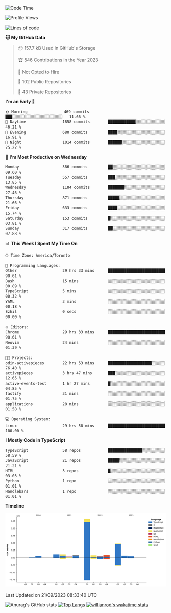 <!--START_SECTION:waka-->
![Code Time](http://img.shields.io/badge/Code%20Time-622%20hrs%2011%20mins-blue)

![Profile Views](http://img.shields.io/badge/Profile%20Views-0-blue)

![Lines of code](https://img.shields.io/badge/From%20Hello%20World%20I%27ve%20Written-2.5%20million%20lines%20of%20code-blue)

**🐱 My GitHub Data** 

> 📦 157.7 kB Used in GitHub's Storage 
 > 
> 🏆 546 Contributions in the Year 2023
 > 
> 🚫 Not Opted to Hire
 > 
> 📜 102 Public Repositories 
 > 
> 🔑 43 Private Repositories 
 > 
**I'm an Early 🐤** 

```text
🌞 Morning                469 commits         ███░░░░░░░░░░░░░░░░░░░░░░   11.66 % 
🌆 Daytime                1858 commits        ████████████░░░░░░░░░░░░░   46.21 % 
🌃 Evening                680 commits         ████░░░░░░░░░░░░░░░░░░░░░   16.91 % 
🌙 Night                  1014 commits        ██████░░░░░░░░░░░░░░░░░░░   25.22 % 
```
📅 **I'm Most Productive on Wednesday** 

```text
Monday                   386 commits         ██░░░░░░░░░░░░░░░░░░░░░░░   09.60 % 
Tuesday                  557 commits         ███░░░░░░░░░░░░░░░░░░░░░░   13.85 % 
Wednesday                1104 commits        ███████░░░░░░░░░░░░░░░░░░   27.46 % 
Thursday                 871 commits         █████░░░░░░░░░░░░░░░░░░░░   21.66 % 
Friday                   633 commits         ████░░░░░░░░░░░░░░░░░░░░░   15.74 % 
Saturday                 153 commits         █░░░░░░░░░░░░░░░░░░░░░░░░   03.81 % 
Sunday                   317 commits         ██░░░░░░░░░░░░░░░░░░░░░░░   07.88 % 
```


📊 **This Week I Spent My Time On** 

```text
🕑︎ Time Zone: America/Toronto

💬 Programming Languages: 
Other                    29 hrs 33 mins      █████████████████████████   98.61 % 
Bash                     15 mins             ░░░░░░░░░░░░░░░░░░░░░░░░░   00.89 % 
TypeScript               5 mins              ░░░░░░░░░░░░░░░░░░░░░░░░░   00.32 % 
YAML                     3 mins              ░░░░░░░░░░░░░░░░░░░░░░░░░   00.18 % 
Ezhil                    0 secs              ░░░░░░░░░░░░░░░░░░░░░░░░░   00.00 % 

🔥 Editors: 
Chrome                   29 hrs 33 mins      █████████████████████████   98.61 % 
Neovim                   24 mins             ░░░░░░░░░░░░░░░░░░░░░░░░░   01.39 % 

🐱‍💻 Projects: 
odin-activepieces        22 hrs 53 mins      ███████████████████░░░░░░   76.40 % 
activepieces             3 hrs 47 mins       ███░░░░░░░░░░░░░░░░░░░░░░   12.65 % 
active-events-test       1 hr 27 mins        █░░░░░░░░░░░░░░░░░░░░░░░░   04.85 % 
fastify                  31 mins             ░░░░░░░░░░░░░░░░░░░░░░░░░   01.75 % 
applications             28 mins             ░░░░░░░░░░░░░░░░░░░░░░░░░   01.58 % 

💻 Operating System: 
Linux                    29 hrs 58 mins      █████████████████████████   100.00 % 
```

**I Mostly Code in TypeScript** 

```text
TypeScript               58 repos            ███████████████░░░░░░░░░░   58.59 % 
JavaScript               21 repos            █████░░░░░░░░░░░░░░░░░░░░   21.21 % 
HTML                     3 repos             █░░░░░░░░░░░░░░░░░░░░░░░░   03.03 % 
Python                   1 repo              ░░░░░░░░░░░░░░░░░░░░░░░░░   01.01 % 
Handlebars               1 repo              ░░░░░░░░░░░░░░░░░░░░░░░░░   01.01 % 
```



**Timeline**

![Lines of Code chart](https://raw.githubusercontent.com/wise-introvert/wise-introvert/master/assets/bar_graph.png)


 Last Updated on 21/09/2023 08:33:40 UTC
<!--END_SECTION:waka-->

![Anurag's GitHub stats](https://github-readme-stats.vercel.app/api?username=wise-introvert&count_private=true&show_icons=true)
[![Top Langs](https://github-readme-stats.vercel.app/api/top-langs/?username=wise-introvert&langs_count=10)](https://github.com/anuraghazra/github-readme-stats)
[![willianrod's wakatime stats](https://github-readme-stats.vercel.app/api/wakatime?username=wiseintrovert)](https://github.com/anuraghazra/github-readme-stats)
